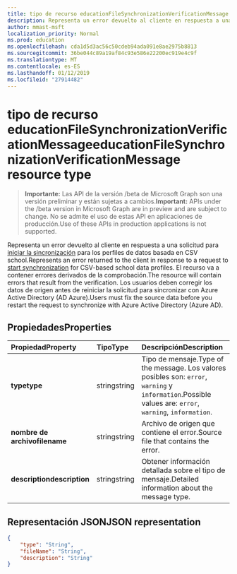 ```yaml
---
title: tipo de recurso educationFileSynchronizationVerificationMessage
description: Representa un error devuelto al cliente en respuesta a una solicitud para iniciar la sincronización de perfiles de datos de school basada en CSV. El recurso va a contener errores derivados de la comprobación. Los usuarios deben corregir los datos de origen antes de reiniciar la solicitud para sincronizar con Azure Active Directory (AD Azure).
author: mmast-msft
localization_priority: Normal
ms.prod: education
ms.openlocfilehash: cda1d5d3ac56c50cdeb94ada091e8ae2975b8813
ms.sourcegitcommit: 36be044c89a19af84c93e586e22200ec919e4c9f
ms.translationtype: MT
ms.contentlocale: es-ES
ms.lasthandoff: 01/12/2019
ms.locfileid: "27914482"
---
```

# <a name="educationfilesynchronizationverificationmessage-resource-type"></a><span data-ttu-id="ee5bf-105">tipo de recurso educationFileSynchronizationVerificationMessage</span><span class="sxs-lookup"><span data-stu-id="ee5bf-105">educationFileSynchronizationVerificationMessage resource type</span></span>

> <span data-ttu-id="ee5bf-106">**Importante:** Las API de la versión /beta de Microsoft Graph son una versión preliminar y están sujetas a cambios.</span><span class="sxs-lookup"><span data-stu-id="ee5bf-106">**Important:** APIs under the /beta version in Microsoft Graph are in preview and are subject to change.</span></span> <span data-ttu-id="ee5bf-107">No se admite el uso de estas API en aplicaciones de producción.</span><span class="sxs-lookup"><span data-stu-id="ee5bf-107">Use of these APIs in production applications is not supported.</span></span>

<span data-ttu-id="ee5bf-108">Representa un error devuelto al cliente en respuesta a una solicitud para [iniciar la sincronización](../api/educationsynchronizationprofile-start.md) para los perfiles de datos basada en CSV school.</span><span class="sxs-lookup"><span data-stu-id="ee5bf-108">Represents an error returned to the client in response to a request to [start synchronization](../api/educationsynchronizationprofile-start.md) for CSV-based school data profiles.</span></span> <span data-ttu-id="ee5bf-109">El recurso va a contener errores derivados de la comprobación.</span><span class="sxs-lookup"><span data-stu-id="ee5bf-109">The resource will contain errors that result from the verification.</span></span> <span data-ttu-id="ee5bf-110">Los usuarios deben corregir los datos de origen antes de reiniciar la solicitud para sincronizar con Azure Active Directory (AD Azure).</span><span class="sxs-lookup"><span data-stu-id="ee5bf-110">Users must fix the source data before you restart the request to synchronize with Azure Active Directory (Azure AD).</span></span>

## <a name="properties"></a><span data-ttu-id="ee5bf-111">Propiedades</span><span class="sxs-lookup"><span data-stu-id="ee5bf-111">Properties</span></span>

| <span data-ttu-id="ee5bf-112">Propiedad</span><span class="sxs-lookup"><span data-stu-id="ee5bf-112">Property</span></span> | <span data-ttu-id="ee5bf-113">Tipo</span><span class="sxs-lookup"><span data-stu-id="ee5bf-113">Type</span></span> | <span data-ttu-id="ee5bf-114">Descripción</span><span class="sxs-lookup"><span data-stu-id="ee5bf-114">Description</span></span> |
|:-|:-|:-|
| <span data-ttu-id="ee5bf-115">**type**</span><span class="sxs-lookup"><span data-stu-id="ee5bf-115">**type**</span></span> | <span data-ttu-id="ee5bf-116">string</span><span class="sxs-lookup"><span data-stu-id="ee5bf-116">string</span></span> | <span data-ttu-id="ee5bf-117">Tipo de mensaje.</span><span class="sxs-lookup"><span data-stu-id="ee5bf-117">Type of the message.</span></span> <span data-ttu-id="ee5bf-118">Los valores posibles son: `error`, `warning` y `information`.</span><span class="sxs-lookup"><span data-stu-id="ee5bf-118">Possible values are: `error`, `warning`, `information`.</span></span> | 
| <span data-ttu-id="ee5bf-119">**nombre de archivo**</span><span class="sxs-lookup"><span data-stu-id="ee5bf-119">**filename**</span></span> | <span data-ttu-id="ee5bf-120">string</span><span class="sxs-lookup"><span data-stu-id="ee5bf-120">string</span></span> | <span data-ttu-id="ee5bf-121">Archivo de origen que contiene el error.</span><span class="sxs-lookup"><span data-stu-id="ee5bf-121">Source file that contains the error.</span></span> |
| <span data-ttu-id="ee5bf-122">**description**</span><span class="sxs-lookup"><span data-stu-id="ee5bf-122">**description**</span></span> | <span data-ttu-id="ee5bf-123">string</span><span class="sxs-lookup"><span data-stu-id="ee5bf-123">string</span></span> | <span data-ttu-id="ee5bf-124">Obtener información detallada sobre el tipo de mensaje.</span><span class="sxs-lookup"><span data-stu-id="ee5bf-124">Detailed information about the message type.</span></span> |

## <a name="json-representation"></a><span data-ttu-id="ee5bf-125">Representación JSON</span><span class="sxs-lookup"><span data-stu-id="ee5bf-125">JSON representation</span></span>

<!-- {
  "blockType": "resource",
  "optionalProperties": [

  ],
  "@odata.type": "microsoft.graph.educationFileSynchronizationVerificationMessage"
}-->

```json
{
    "type": "String",
    "fileName": "String",
    "description": "String"
}
```
